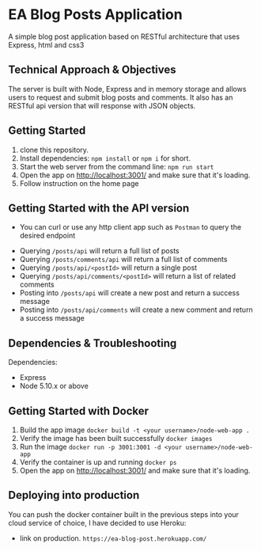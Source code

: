 # EA Blog Posts Application

A simple blog post application based on RESTful architecture that uses Express, html and css3

## Technical Approach & Objectives

The server is built with Node, Express and in memory storage and allows users to request and submit blog posts and
comments. It also has an RESTful api version that will response with JSON objects.

## Getting Started

1.  clone this repository.
2.  Install dependencies: `npm install` or `npm i` for short.
3.  Start the web server from the command line: `npm run start`
4.  Open the app on <http://localhost:3001/> and make sure that it's loading.
5.  Follow instruction on the home page

## Getting Started with the API version

* You can curl or use any http client app such as `Postman` to query the desired endpoint

- Querying `/posts/api` will return a full list of posts
- Querying `/posts/comments/api` will return a full list of comments
- Querying `/posts/api/<postId>` will return a single post
- Querying `/posts/api/comments/<postId>` will return a list of related comments
- Posting into `/posts/api` will create a new post and return a success message
- Posting into `/posts/api/comments` will create a new comment and return a success message

## Dependencies & Troubleshooting

Dependencies:

* Express
* Node 5.10.x or above

## Getting Started with Docker

1.  Build the app image `docker build -t <your username>/node-web-app .`
2.  Verify the image has been built successfully `docker images`
3.  Run the image `docker run -p 3001:3001 -d <your username>/node-web-app`
4.  Verify the container is up and running `docker ps`
5.  Open the app on <http://localhost:3001/> and make sure that it's loading.

## Deploying into production

You can push the docker container built in the previous steps into your cloud service of choice, I have decided to use
Heroku:

* link on production. `https://ea-blog-post.herokuapp.com/`
